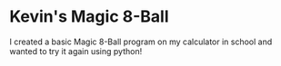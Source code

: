 # Kevin's Magic 8-Ball 
 I created a basic Magic 8-Ball program on my calculator in school and wanted to try it again using python!
